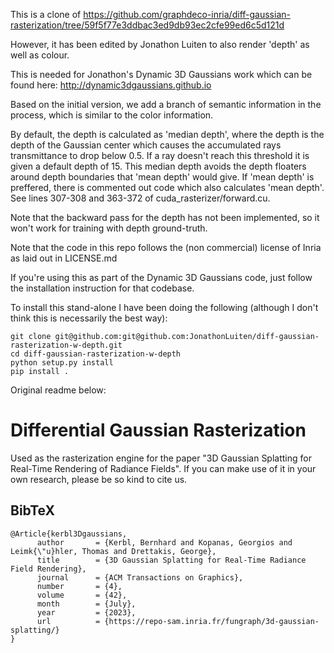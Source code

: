 
This is a clone of https://github.com/graphdeco-inria/diff-gaussian-rasterization/tree/59f5f77e3ddbac3ed9db93ec2cfe99ed6c5d121d

However, it has been edited by Jonathon Luiten to also render 'depth' as well as colour.

This is needed for Jonathon's Dynamic 3D Gaussians work which can be found here: http://dynamic3dgaussians.github.io

Based on the initial version, we add a branch of semantic information in the process, which is similar to the color information.

By default, the depth is calculated as 'median depth', where the depth is the depth of the Gaussian center which causes the accumulated rays transmittance to drop below 0.5.
If a ray doesn't reach this threshold it is given a default depth of 15. This median depth avoids the depth floaters around depth boundaries that 'mean depth' would give.
If 'mean depth' is preffered, there is commented out code which also calculates 'mean depth'.
See lines 307-308 and 363-372 of cuda_rasterizer/forward.cu.

Note that the backward pass for the depth has not been implemented, so it won't work for training with depth ground-truth.

Note that the code in this repo follows the (non commercial) license of Inria as laid out in LICENSE.md

If you're using this as part of the Dynamic 3D Gaussians code, just follow the installation instruction for that codebase.

To install this stand-alone I have been doing the following (although I don't think this is necessarily the best way):
```
git clone git@github.com:git@github.com:JonathonLuiten/diff-gaussian-rasterization-w-depth.git
cd diff-gaussian-rasterization-w-depth
python setup.py install
pip install .
```

Original readme below:

# Differential Gaussian Rasterization

Used as the rasterization engine for the paper "3D Gaussian Splatting for Real-Time Rendering of Radiance Fields". If you can make use of it in your own research, please be so kind to cite us.

<section class="section" id="BibTeX">
  <div class="container is-max-desktop content">
    <h2 class="title">BibTeX</h2>
    <pre><code>@Article{kerbl3Dgaussians,
      author       = {Kerbl, Bernhard and Kopanas, Georgios and Leimk{\"u}hler, Thomas and Drettakis, George},
      title        = {3D Gaussian Splatting for Real-Time Radiance Field Rendering},
      journal      = {ACM Transactions on Graphics},
      number       = {4},
      volume       = {42},
      month        = {July},
      year         = {2023},
      url          = {https://repo-sam.inria.fr/fungraph/3d-gaussian-splatting/}
}</code></pre>
  </div>
</section>